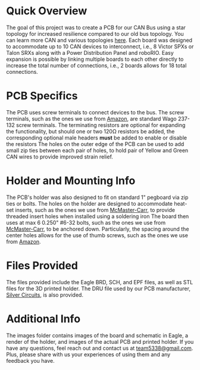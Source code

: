 # Quick Overview
The goal of this project was to create a PCB for our CAN Bus using a star topology for increased resilience compared to our old bus topology.
You can learn more CAN and various topologies [here](www.mindsensors.com/content/86-can-and-its-topology).
Each board was designed to accommodate up to 10 CAN devices to interconnect, i.e., 8 Victor SPXs or Talon SRXs along with a Power Distribution Panel and roboRIO.
Easy expansion is possible by linking multiple boards to each other directly to increase the total number of connections, i.e., 2 boards allows for 18 total connections.

# PCB Specifics
The PCB uses screw terminals to connect devices to the bus.
The screw terminals, such as the ones we use from [Amazon](https://www.amazon.com/gp/product/B00EZ3QPCU/), are standard Wago 237-132 screw terminals.
The terminating resistors are optional for expanding the functionality, but should one or two 120Ω resistors be added, the corresponding optional male headers **must** be added to enable or disable the resistors
The holes on the outer edge of the PCB can be used to add small zip ties between each pair of holes, to hold pair of Yellow and Green CAN wires to provide improved strain relief.

# Holder and Mounting Info
The PCB's holder was also designed to fit on standard 1" pegboard via zip ties or bolts.
The holes on the holder are designed to accommodate heat-set inserts, such as the ones we use from [McMaster-Carr](https://www.mcmaster.com/#93365a132/=1b46wa6), to provide threaded insert holes when installed using a soldering iron
The board then uses at max 6 0.250" #6-32 bolts, such as the ones we use from [McMaster-Carr](https://www.mcmaster.com/#91251a144/=1bf0myv), to be anchored down.
Particularly, the spacing around the center holes allows for the use of thumb screws, such as the ones we use from [Amazon](https://www.amazon.com/Anodized-Aluminum-Computer-Thumbscrews-Thread/dp/B00BGZ1OFI/).

# Files Provided
The files provided include the Eagle BRD, SCH, and EPF files, as well as STL files for the 3D printed holder.
The DRU file used by our PCB manufacturer, [Silver Circuits](http://www.custompcb.com), is also provided.

# Additional Info
The images folder contains images of the board and schematic in Eagle, a render of the holder, and images of the actual PCB and printed holder.
If you have any questions, feel reach out and contact us at team5338@gmail.com.
Plus, please share with us your experiences of using them and any feedback you have.